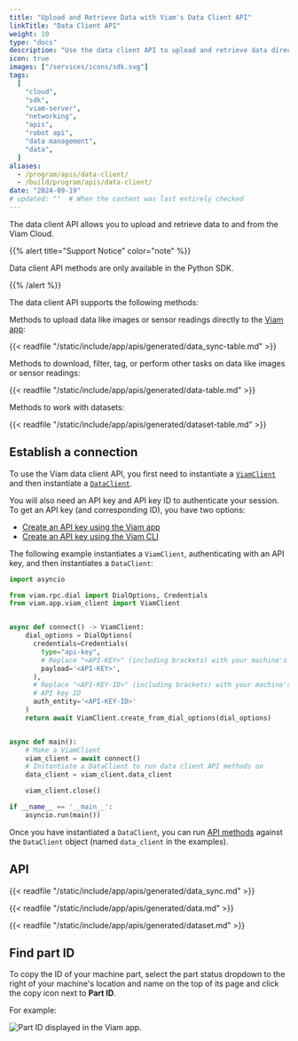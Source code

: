 ```yaml
---
title: "Upload and Retrieve Data with Viam's Data Client API"
linkTitle: "Data Client API"
weight: 10
type: "docs"
description: "Use the data client API to upload and retrieve data directly to the Viam app."
icon: true
images: ["/services/icons/sdk.svg"]
tags:
  [
    "cloud",
    "sdk",
    "viam-server",
    "networking",
    "apis",
    "robot api",
    "data management",
    "data",
  ]
aliases:
  - /program/apis/data-client/
  - /build/program/apis/data-client/
date: "2024-09-19"
# updated: ""  # When the content was last entirely checked
---
```


The data client API allows you to upload and retrieve data to and from the Viam Cloud.

{{% alert title="Support Notice" color="note" %}}

Data client API methods are only available in the Python SDK.

{{% /alert %}}

The data client API supports the following methods:

Methods to upload data like images or sensor readings directly to the [Viam app](https://app.viam.com):

{{< readfile "/static/include/app/apis/generated/data_sync-table.md" >}}

Methods to download, filter, tag, or perform other tasks on data like images or sensor readings:

{{< readfile "/static/include/app/apis/generated/data-table.md" >}}

Methods to work with datasets:

{{< readfile "/static/include/app/apis/generated/dataset-table.md" >}}

## Establish a connection

To use the Viam data client API, you first need to instantiate a [`ViamClient`](https://python.viam.dev/autoapi/viam/app/viam_client/index.html#viam.app.viam_client.ViamClient) and then instantiate a [`DataClient`](https://python.viam.dev/autoapi/viam/app/data_client/index.html#viam.app.data_client.DataClient).

You will also need an API key and API key ID to authenticate your session.
To get an API key (and corresponding ID), you have two options:

- [Create an API key using the Viam app](/cloud/rbac/#add-an-api-key)
- [Create an API key using the Viam CLI](/cli/#create-an-organization-api-key)

The following example instantiates a `ViamClient`, authenticating with an API key, and then instantiates a `DataClient`:

```python {class="line-numbers linkable-line-numbers"}
import asyncio

from viam.rpc.dial import DialOptions, Credentials
from viam.app.viam_client import ViamClient


async def connect() -> ViamClient:
    dial_options = DialOptions(
      credentials=Credentials(
        type="api-key",
        # Replace "<API-KEY>" (including brackets) with your machine's API key
        payload='<API-KEY>',
      ),
      # Replace "<API-KEY-ID>" (including brackets) with your machine's
      # API key ID
      auth_entity='<API-KEY-ID>'
    )
    return await ViamClient.create_from_dial_options(dial_options)


async def main():
    # Make a ViamClient
    viam_client = await connect()
    # Instantiate a DataClient to run data client API methods on
    data_client = viam_client.data_client

    viam_client.close()

if __name__ == '__main__':
    asyncio.run(main())
```

Once you have instantiated a `DataClient`, you can run [API methods](#api) against the `DataClient` object (named `data_client` in the examples).

## API

{{< readfile "/static/include/app/apis/generated/data_sync.md" >}}

{{< readfile "/static/include/app/apis/generated/data.md" >}}

{{< readfile "/static/include/app/apis/generated/dataset.md" >}}

## Find part ID

To copy the ID of your machine part, select the part status dropdown to the right of your machine's location and name on the top of its page and click the copy icon next to **Part ID**.

For example:

![Part ID displayed in the Viam app.](/build/program/data-client/grab-part-id.png)
